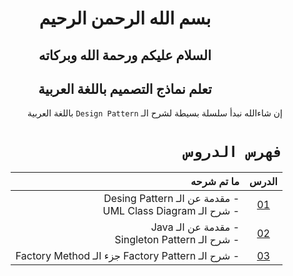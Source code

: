 <div dir = rtl>

<div align = "center">

# بسم الله الرحمن الرحيم
## السلام عليكم ورحمة الله وبركاته
## تعلم نماذج التصميم باللغة العربية
</div>

إن شاءالله نبدأ سلسلة بسيطة لشرح الـ `Design Pattern` باللغة العربية

# `فهرس الدروس`

|الدرس|ما تم شرحه|
|:--:|-:|
|[01](Lessons/01/README.md)| - مقدمة عن الـ Desing Pattern <br> - شرح الـ UML Class Diagram|
|[02](Lessons/02/README.md)| - مقدمة عن الـ Java <br> - شرح الـ Singleton Pattern|
|[03](Lessons/03/README.md)|- شرح الـ  Factory Pattern جزء الـ Factory Method|

</div>
